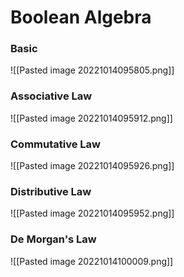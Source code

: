 # Boolean Algebra
### Basic
![[Pasted image 20221014095805.png]]

### Associative Law
![[Pasted image 20221014095912.png]]

### Commutative Law
 ![[Pasted image 20221014095926.png]]

### Distributive Law
![[Pasted image 20221014095952.png]]

### De Morgan's Law
![[Pasted image 20221014100009.png]]